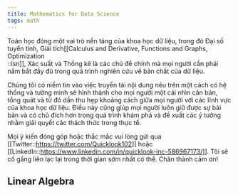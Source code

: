 ```yaml
---
title: Mathematics for Data Science
tags: math
---
```


Toán học đóng một vai trò nền tảng của khoa học dữ liệu, trong đó Đại số tuyến tính, Giải tích[[Calculus and Derivative, Functions and Graphs, Optimization<br/>::lsn]], Xác suất và Thống kê là các chủ đề chính mà mọi người cần phải nắm bắt đầy đủ trong quá trình nghiên cứu về bản chất của dữ liệu.

Chúng tôi có niềm tin vào việc truyền tải nội dung nêu trên một cách có hệ thống và tường minh sẽ hình thành cho mọi người một cái nhìn căn bản, tổng quát và từ đó dần thu hẹp khoảng cách giữa mọi người với các lĩnh vực của khoa học dữ liệu. Điều này cũng giúp mọi người luôn giữ được sự bài bản và có chủ đích hơn trong quá trình khám phá và đề xuất các ý tưởng nhằm giải quyết các thách thức trong thực tế.    

Mọi ý kiến đóng góp hoặc thắc mắc vui lòng gửi qua [[Twitter::https://twitter.com/Quicklook102]] hoặc [[LinkedIn::https://www.linkedin.com/in/quicklook-inc-586967173/]]. Tôi sẽ cố gắng liên lạc lại trong thời gian sớm nhất có thể. Chân thành cảm ơn!

## Linear Algebra

